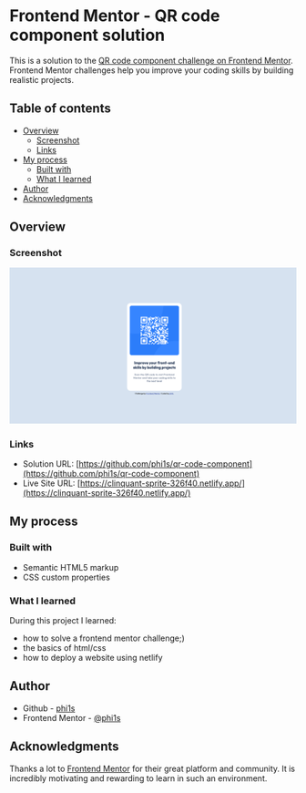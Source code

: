 # Frontend Mentor - QR code component solution

This is a solution to the [QR code component challenge on Frontend Mentor](https://www.frontendmentor.io/challenges/qr-code-component-iux_sIO_H). Frontend Mentor challenges help you improve your coding skills by building realistic projects.

## Table of contents

- [Overview](#overview)
  - [Screenshot](#screenshot)
  - [Links](#links)
- [My process](#my-process)
  - [Built with](#built-with)
  - [What I learned](#what-i-learned)
- [Author](#author)
- [Acknowledgments](#acknowledgments)

## Overview

### Screenshot

![](./screenshot.png)

### Links

- Solution URL: [https://github.com/phi1s/qr-code-component](https://github.com/phi1s/qr-code-component)
- Live Site URL: [https://clinquant-sprite-326f40.netlify.app/](https://clinquant-sprite-326f40.netlify.app/)

## My process

### Built with

- Semantic HTML5 markup
- CSS custom properties

### What I learned

During this project I learned:

- how to solve a frontend mentor challenge;)
- the basics of html/css
- how to deploy a website using netlify

## Author

- Github - [phi1s](https://github.com/phi1s)
- Frontend Mentor - [@phi1s](https://www.frontendmentor.io/profile/phi1s)

## Acknowledgments

Thanks a lot to [Frontend Mentor](https://www.frontendmentor.io/) for their great platform and community. It is incredibly motivating and rewarding to learn in such an environment.
